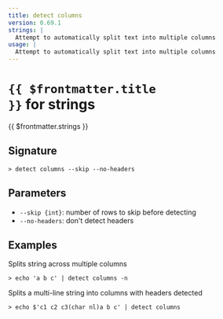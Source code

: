 ```yaml
---
title: detect columns
version: 0.69.1
strings: |
  Attempt to automatically split text into multiple columns
usage: |
  Attempt to automatically split text into multiple columns
---
```


# <code>{{ $frontmatter.title }}</code> for strings

<div style='white-space: pre-wrap;margin-top: 10px'>{{ $frontmatter.strings }}</div>

## Signature

```> detect columns --skip --no-headers```

## Parameters

 -  `--skip {int}`: number of rows to skip before detecting
 -  `--no-headers`: don't detect headers

## Examples

Splits string across multiple columns
```shell
> echo 'a b c' | detect columns -n
```

Splits a multi-line string into columns with headers detected
```shell
> echo $'c1 c2 c3(char nl)a b c' | detect columns
```
